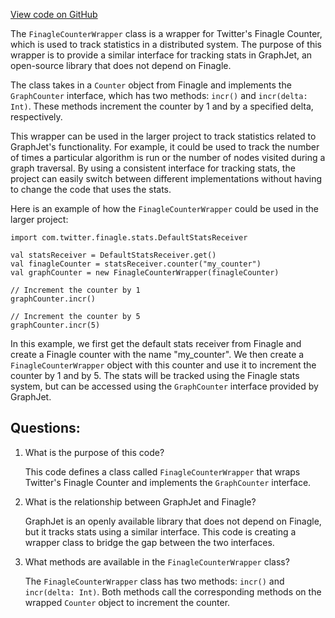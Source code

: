 [View code on GitHub](https://github.com/misbahsy/the-algorithm/src/scala/com/twitter/recos/graph_common/FinagleCounterWrapper.scala)

The `FinagleCounterWrapper` class is a wrapper for Twitter's Finagle Counter, which is used to track statistics in a distributed system. The purpose of this wrapper is to provide a similar interface for tracking stats in GraphJet, an open-source library that does not depend on Finagle.

The class takes in a `Counter` object from Finagle and implements the `GraphCounter` interface, which has two methods: `incr()` and `incr(delta: Int)`. These methods increment the counter by 1 and by a specified delta, respectively.

This wrapper can be used in the larger project to track statistics related to GraphJet's functionality. For example, it could be used to track the number of times a particular algorithm is run or the number of nodes visited during a graph traversal. By using a consistent interface for tracking stats, the project can easily switch between different implementations without having to change the code that uses the stats.

Here is an example of how the `FinagleCounterWrapper` could be used in the larger project:

```
import com.twitter.finagle.stats.DefaultStatsReceiver

val statsReceiver = DefaultStatsReceiver.get()
val finagleCounter = statsReceiver.counter("my_counter")
val graphCounter = new FinagleCounterWrapper(finagleCounter)

// Increment the counter by 1
graphCounter.incr()

// Increment the counter by 5
graphCounter.incr(5)
```

In this example, we first get the default stats receiver from Finagle and create a Finagle counter with the name "my_counter". We then create a `FinagleCounterWrapper` object with this counter and use it to increment the counter by 1 and by 5. The stats will be tracked using the Finagle stats system, but can be accessed using the `GraphCounter` interface provided by GraphJet.
## Questions: 
 1. What is the purpose of this code?
    
    This code defines a class called `FinagleCounterWrapper` that wraps Twitter's Finagle Counter and implements the `GraphCounter` interface.

2. What is the relationship between GraphJet and Finagle?
    
    GraphJet is an openly available library that does not depend on Finagle, but it tracks stats using a similar interface. This code is creating a wrapper class to bridge the gap between the two interfaces.

3. What methods are available in the `FinagleCounterWrapper` class?
    
    The `FinagleCounterWrapper` class has two methods: `incr()` and `incr(delta: Int)`. Both methods call the corresponding methods on the wrapped `Counter` object to increment the counter.